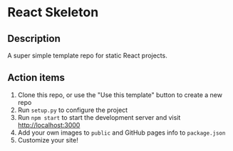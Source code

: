 # React Skeleton

## Description

A super simple template repo for static React projects.

## Action items

1. Clone this repo, or use the "Use this template" button to create a new repo
2. Run `setup.py` to configure the project
3. Run `npm start` to start the development server and visit [http://localhost:3000](http://localhost:3000)
4. Add your own images to `public` and GitHub pages info to `package.json`
5. Customize your site!
